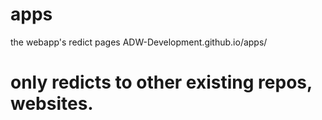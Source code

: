 # apps
the webapp's redict pages ADW-Development.github.io/apps/

# only redicts to other existing repos, websites.

